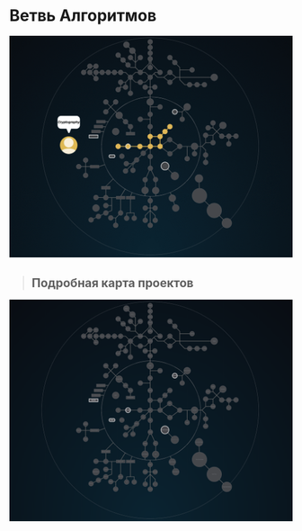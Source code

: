 # Ветвь Алгоритмов #


![algorithmic branch](./algorithmic.gif)

> ## Подробная карта проектов ###

![map Holy_Graph](../Holy_Graph.png)

